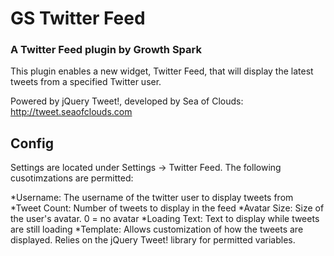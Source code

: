 # GS Twitter Feed
### A Twitter Feed plugin by Growth Spark

This plugin enables a new widget, Twitter Feed, that will display the latest tweets from a specified Twitter user.

Powered by jQuery Tweet!, developed by Sea of Clouds: http://tweet.seaofclouds.com

## Config

Settings are located under Settings -> Twitter Feed.  The following cusotimzations are permitted:

*Username: The username of the twitter user to display tweets from
*Tweet Count: Number of tweets to display in the feed
*Avatar Size: Size of the user's avatar.  0 = no avatar
*Loading Text: Text to display while tweets are still loading
*Template: Allows customization of how the tweets are displayed.  Relies on the jQuery Tweet! library for permitted variables.



